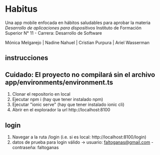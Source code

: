 # Habitus

Una app mobile enfocada en hábitos saludables para aprobar la materia _Desarrollo de aplicaciones para dispositivos_
Instituto de Formación Superior N° 11 - Carrera: Desarrollo de Software

Mónica Melgarejo | Nadine Nahuel | Cristian Purpura | Ariel Wasserman 


## instrucciones

## Cuidado: El proyecto no compilará sin el archivo app/environments/environment.ts
1. Clonar el repositorio en local
2. Ejecutar npm i (hay que tener instalado npm)
3. Ejecutar "ionic serve" (hay que tener instalado ionic cli)
4. Abrir en el explorador la url http://localhost:8100

## login
1. Navegar a la ruta /login (i.e. si es local: http://localhost:8100/login)
2. datos de prueba para login válido -> usuario: faltoganas@gmail.com - contraseña: faltoganas